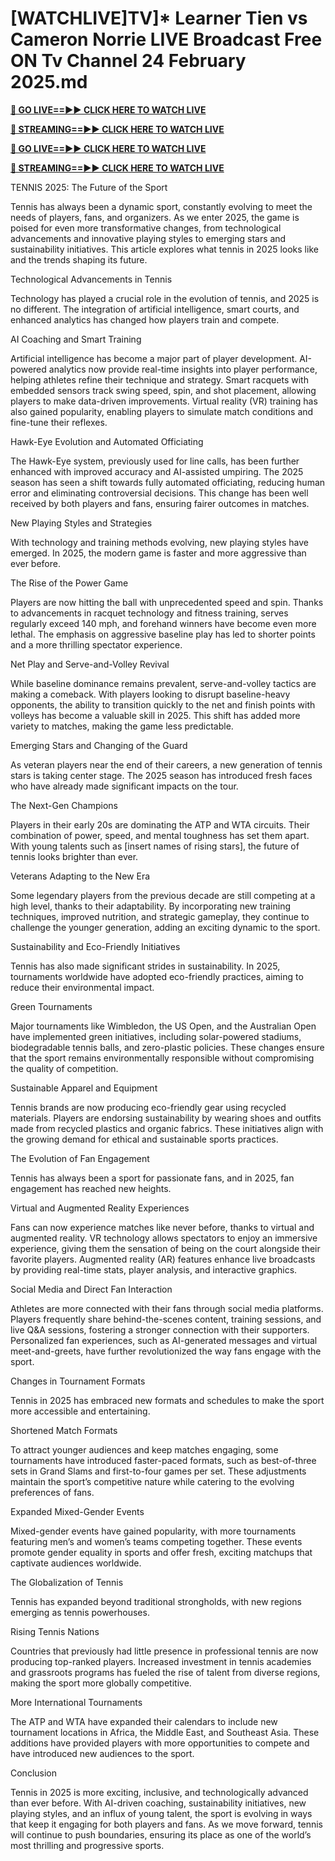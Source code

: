 # [WATCHLIVE]TV]* Learner Tien vs Cameron Norrie LIVE Broadcast Free ON Tv Channel 24 February 2025.md

**[🔴 GO LIVE==►► CLICK HERE TO WATCH LIVE](https://with-word.blogspot.com/2025/02/tennis_24.html)**

**[🔴 STREAMING==►► CLICK HERE TO WATCH LIVE](https://with-word.blogspot.com/2025/02/tennis_24.html)**

**[🔴 GO LIVE==►► CLICK HERE TO WATCH LIVE](https://with-word.blogspot.com/2025/02/tennis_24.html)**

**[🔴 STREAMING==►► CLICK HERE TO WATCH LIVE](https://with-word.blogspot.com/2025/02/tennis_24.html)**

TENNIS 2025: The Future of the Sport

Tennis has always been a dynamic sport, constantly evolving to meet the needs of players, fans, and organizers. As we enter 2025, the game is poised for even more transformative changes, from technological advancements and innovative playing styles to emerging stars and sustainability initiatives. This article explores what tennis in 2025 looks like and the trends shaping its future.

Technological Advancements in Tennis

Technology has played a crucial role in the evolution of tennis, and 2025 is no different. The integration of artificial intelligence, smart courts, and enhanced analytics has changed how players train and compete.

AI Coaching and Smart Training

Artificial intelligence has become a major part of player development. AI-powered analytics now provide real-time insights into player performance, helping athletes refine their technique and strategy. Smart racquets with embedded sensors track swing speed, spin, and shot placement, allowing players to make data-driven improvements. Virtual reality (VR) training has also gained popularity, enabling players to simulate match conditions and fine-tune their reflexes.

Hawk-Eye Evolution and Automated Officiating

The Hawk-Eye system, previously used for line calls, has been further enhanced with improved accuracy and AI-assisted umpiring. The 2025 season has seen a shift towards fully automated officiating, reducing human error and eliminating controversial decisions. This change has been well received by both players and fans, ensuring fairer outcomes in matches.

New Playing Styles and Strategies

With technology and training methods evolving, new playing styles have emerged. In 2025, the modern game is faster and more aggressive than ever before.

The Rise of the Power Game

Players are now hitting the ball with unprecedented speed and spin. Thanks to advancements in racquet technology and fitness training, serves regularly exceed 140 mph, and forehand winners have become even more lethal. The emphasis on aggressive baseline play has led to shorter points and a more thrilling spectator experience.

Net Play and Serve-and-Volley Revival

While baseline dominance remains prevalent, serve-and-volley tactics are making a comeback. With players looking to disrupt baseline-heavy opponents, the ability to transition quickly to the net and finish points with volleys has become a valuable skill in 2025. This shift has added more variety to matches, making the game less predictable.

Emerging Stars and Changing of the Guard

As veteran players near the end of their careers, a new generation of tennis stars is taking center stage. The 2025 season has introduced fresh faces who have already made significant impacts on the tour.

The Next-Gen Champions

Players in their early 20s are dominating the ATP and WTA circuits. Their combination of power, speed, and mental toughness has set them apart. With young talents such as [insert names of rising stars], the future of tennis looks brighter than ever.

Veterans Adapting to the New Era

Some legendary players from the previous decade are still competing at a high level, thanks to their adaptability. By incorporating new training techniques, improved nutrition, and strategic gameplay, they continue to challenge the younger generation, adding an exciting dynamic to the sport.

Sustainability and Eco-Friendly Initiatives

Tennis has also made significant strides in sustainability. In 2025, tournaments worldwide have adopted eco-friendly practices, aiming to reduce their environmental impact.

Green Tournaments

Major tournaments like Wimbledon, the US Open, and the Australian Open have implemented green initiatives, including solar-powered stadiums, biodegradable tennis balls, and zero-plastic policies. These changes ensure that the sport remains environmentally responsible without compromising the quality of competition.

Sustainable Apparel and Equipment

Tennis brands are now producing eco-friendly gear using recycled materials. Players are endorsing sustainability by wearing shoes and outfits made from recycled plastics and organic fabrics. These initiatives align with the growing demand for ethical and sustainable sports practices.

The Evolution of Fan Engagement

Tennis has always been a sport for passionate fans, and in 2025, fan engagement has reached new heights.

Virtual and Augmented Reality Experiences

Fans can now experience matches like never before, thanks to virtual and augmented reality. VR technology allows spectators to enjoy an immersive experience, giving them the sensation of being on the court alongside their favorite players. Augmented reality (AR) features enhance live broadcasts by providing real-time stats, player analysis, and interactive graphics.

Social Media and Direct Fan Interaction

Athletes are more connected with their fans through social media platforms. Players frequently share behind-the-scenes content, training sessions, and live Q&A sessions, fostering a stronger connection with their supporters. Personalized fan experiences, such as AI-generated messages and virtual meet-and-greets, have further revolutionized the way fans engage with the sport.

Changes in Tournament Formats

Tennis in 2025 has embraced new formats and schedules to make the sport more accessible and entertaining.

Shortened Match Formats

To attract younger audiences and keep matches engaging, some tournaments have introduced faster-paced formats, such as best-of-three sets in Grand Slams and first-to-four games per set. These adjustments maintain the sport’s competitive nature while catering to the evolving preferences of fans.

Expanded Mixed-Gender Events

Mixed-gender events have gained popularity, with more tournaments featuring men’s and women’s teams competing together. These events promote gender equality in sports and offer fresh, exciting matchups that captivate audiences worldwide.

The Globalization of Tennis

Tennis has expanded beyond traditional strongholds, with new regions emerging as tennis powerhouses.

Rising Tennis Nations

Countries that previously had little presence in professional tennis are now producing top-ranked players. Increased investment in tennis academies and grassroots programs has fueled the rise of talent from diverse regions, making the sport more globally competitive.

More International Tournaments

The ATP and WTA have expanded their calendars to include new tournament locations in Africa, the Middle East, and Southeast Asia. These additions have provided players with more opportunities to compete and have introduced new audiences to the sport.

Conclusion

Tennis in 2025 is more exciting, inclusive, and technologically advanced than ever before. With AI-driven coaching, sustainability initiatives, new playing styles, and an influx of young talent, the sport is evolving in ways that keep it engaging for both players and fans. As we move forward, tennis will continue to push boundaries, ensuring its place as one of the world’s most thrilling and progressive sports.
